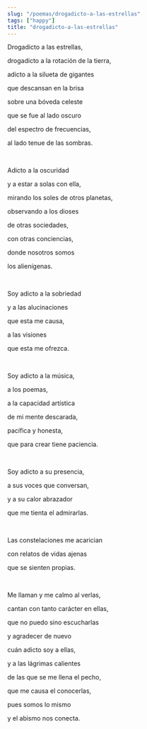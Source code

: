 ```yaml
---
slug: "/poemas/drogadicto-a-las-estrellas"
tags: ["happy"]
title: "drogadicto-a-las-estrellas"
---
```

Drogadicto a las estrellas, 

drogadicto a la rotación de la tierra,

adicto a la silueta de gigantes

que descansan en la brisa

sobre una bóveda celeste

que se fue al lado oscuro

del espectro de frecuencias,

al lado tenue de las sombras.

&nbsp;

Adicto a la oscuridad

y a estar a solas con ella,

mirando los soles de otros planetas,

observando a los dioses

de otras sociedades,

con otras conciencias,

donde nosotros somos

los alienígenas.

&nbsp;

Soy adicto a la sobriedad

y a las alucinaciones

que esta me causa,

a las visiones

que esta me ofrezca.

&nbsp;

Soy adicto a la música,

a los poemas,

a la capacidad artística

de mi mente descarada,

pacífica y honesta,

que para crear tiene paciencia.

&nbsp;

Soy adicto a su presencia,

a sus voces que conversan,

y a su calor abrazador 

que me tienta el admirarlas.

&nbsp;

Las constelaciones me acarician

con relatos de vidas ajenas

que se sienten propias.

&nbsp;

Me llaman y me calmo al verlas,

cantan con tanto carácter en ellas,

que no puedo sino escucharlas

y agradecer de nuevo

cuán adicto soy a ellas,

y a las lágrimas calientes

de las que se me llena el pecho,

que me causa el conocerlas,

pues somos lo mismo

y el abismo nos conecta.